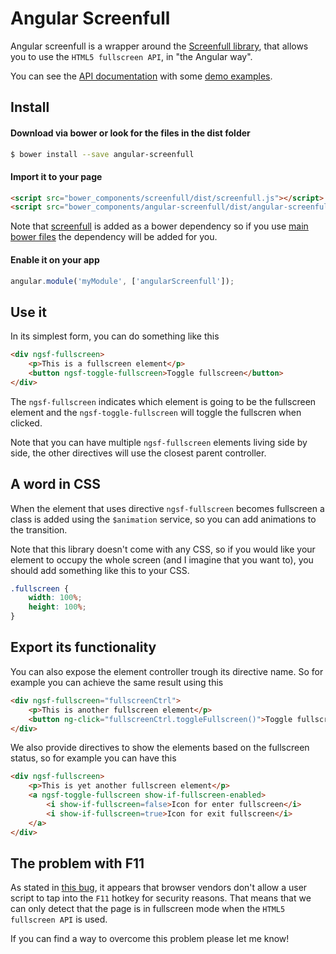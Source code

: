 Angular Screenfull
==================

Angular screenfull is a wrapper around the [Screenfull library](https://github.com/sindresorhus/screenfull.js/), that allows you to use the `HTML5 fullscreen API`, in "the Angular way".

You can see the [API documentation](http://hrajchert.github.io/angular-screenfull/#/api) with some [demo examples](http://hrajchert.github.io/angular-screenfull/#/api).

## Install

#### Download via bower or look for the files in the dist folder

```sh
$ bower install --save angular-screenfull
```

#### Import it to your page

```html
<script src="bower_components/screenfull/dist/screenfull.js"></script>
<script src="bower_components/angular-screenfull/dist/angular-screenfull.min.js"></script>
```

Note that [screenfull](https://github.com/sindresorhus/screenfull.js) is added as a bower dependency
so if you use [main bower files](https://github.com/ck86/main-bower-files) the dependency will be added for you.

#### Enable it on your app

```js
angular.module('myModule', ['angularScreenfull']);
```

## Use it

In its simplest form, you can do something like this

```html
<div ngsf-fullscreen>
    <p>This is a fullscreen element</p>
    <button ngsf-toggle-fullscreen>Toggle fullscreen</button>
</div>
```

The `ngsf-fullscreen` indicates which element is going to be the fullscreen element and the `ngsf-toggle-fullscreen`
will toggle the fullscren when clicked.

Note that you can have multiple `ngsf-fullscreen` elements living side by side, the other directives will use the closest parent controller.

## A word in CSS

When the element that uses directive `ngsf-fullscreen` becomes fullscreen a class is added using the `$animation` service, so you can add animations to the transition.

Note that this library doesn't come with any CSS, so if you would like your element to occupy the whole screen (and I imagine that you want to), you should add something like this to your CSS.

```css
.fullscreen {
    width: 100%;
    height: 100%;
}
```

## Export its functionality

You can also expose the element controller trough its directive name. So for example you can achieve the same result
using this

```html
<div ngsf-fullscreen="fullscreenCtrl">
    <p>This is another fullscreen element</p>
    <button ng-click="fullscreenCtrl.toggleFullscreen()">Toggle fullscreen</button>
</div>
```

We also provide directives to show the elements based on the fullscreen status, so for example you can have this

```html
<div ngsf-fullscreen>
    <p>This is yet another fullscreen element</p>
    <a ngsf-toggle-fullscreen show-if-fullscreen-enabled>
        <i show-if-fullscreen=false>Icon for enter fullscreen</i>
        <i show-if-fullscreen=true>Icon for exit fullscreen</i>
    </a>
</div>
```


## The problem with F11

As stated in [this bug](https://github.com/hrajchert/angular-screenfull/issues/1), it appears that browser vendors don't allow a user script to tap into the `F11` hotkey for security reasons. That means that we can only detect that the page is in fullscreen mode when the `HTML5 fullscreen API` is used.

If you can find a way to overcome this problem please let me know!
